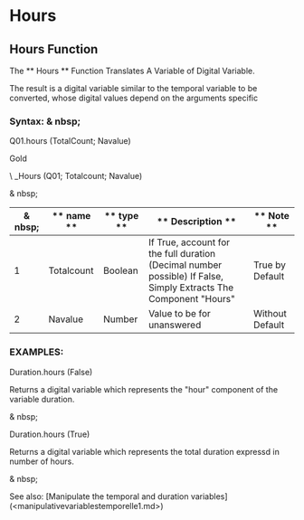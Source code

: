 # Hours

## Hours Function

The ** Hours ** Function Translates A Variable of Digital Variable.

The result is a digital variable similar to the temporal variable to be converted, whose digital values ​​depend on the arguments specific

### Syntax: & nbsp;

Q01.hours (TotalCount; Navalue)

Gold

\ _Hours (Q01; Totalcount; Navalue)

& nbsp;

| & nbsp; | ** name ** | ** type ** | ** Description ** | ** Note ** |
| --- | --- | --- | --- | --- |
| &#49; | Totalcount | Boolean | If True, account for the full duration (Decimal number possible) If False, Simply Extracts The Component "Hours" | True by Default |
| &#50; | Navalue | Number | Value to be for unanswered | Without Default |

### EXAMPLES:

Duration.hours (False)

Returns a digital variable which represents the "hour" component of the variable duration.

& nbsp;

Duration.hours (True)

Returns a digital variable which represents the total duration expressd in number of hours.

& nbsp;

See also: [Manipulate the temporal and duration variables] (<manipulativevariablestemporelle1.md>)